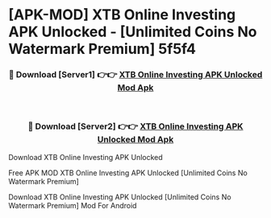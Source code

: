 # [APK-MOD] XTB Online Investing APK Unlocked - [Unlimited Coins No Watermark Premium] 5f5f4



<div align="center">
<h3>🔴 Download [Server1] 👉👉 <a href="https://momento.my/?title=XTB_Online_Investing_APK_Unlocked">XTB Online Investing APK Unlocked Mod Apk</a></h3><br>

<h3>🔴 Download [Server2] 👉👉 <a href="https://momento.my/?title=XTB_Online_Investing_APK_Unlocked">XTB Online Investing APK Unlocked Mod Apk</a></h3>
</div>



Download XTB Online Investing APK Unlocked 

Free APK MOD XTB Online Investing APK Unlocked [Unlimited Coins No Watermark Premium]

Download XTB Online Investing APK Unlocked [Unlimited Coins No Watermark Premium] Mod For Android
